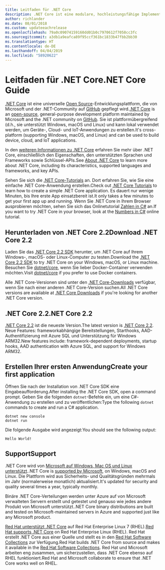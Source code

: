 ```yaml
---
title: Leitfaden für .NET Core
description: .NET Core ist eine modulare, hochleistungsfähige Implementierung von .NET zur Erstellung von Windows-, Linux- und Mac-Apps. Erfahren Sie mehr über .NET Core, und legen Sie los.
author: richlander
ms.date: 08/01/2018
ms.custom: updateeachrelease
ms.openlocfilehash: 79a0c09074159160dd01b0c7970612f7058cc3fc
ms.sourcegitcommit: a3db1a9eafca89f95ccf361bc1833b47fbb2bb30
ms.translationtype: HT
ms.contentlocale: de-DE
ms.lasthandoff: 04/04/2019
ms.locfileid: "58920622"
---
```

# <a name="net-core-guide"></a><span data-ttu-id="7c6de-104">Leitfaden für .NET Core</span><span class="sxs-lookup"><span data-stu-id="7c6de-104">.NET Core Guide</span></span>

<span data-ttu-id="7c6de-105">[.NET Core](about.md) ist eine universelle [Open Source](https://github.com/dotnet/coreclr/blob/master/LICENSE.TXT)-Entwicklungsplattform, die von Microsoft und der .NET-Community auf [GitHub](https://github.com/dotnet/core) gepflegt wird.</span><span class="sxs-lookup"><span data-stu-id="7c6de-105">[.NET Core](about.md) is an [open-source](https://github.com/dotnet/coreclr/blob/master/LICENSE.TXT), general-purpose development platform maintained by Microsoft and the .NET community on [GitHub](https://github.com/dotnet/core).</span></span> <span data-ttu-id="7c6de-106">Sie ist plattformübergreifend (d.h., sie unterstützt Windows, macOS und Linux) und kann lokal verwendet werden, um Geräte-, Cloud- und IoT-Anwendungen zu erstellen.</span><span class="sxs-lookup"><span data-stu-id="7c6de-106">It's cross-platform (supporting Windows, macOS, and Linux) and can be used to build device, cloud, and IoT applications.</span></span>

<span data-ttu-id="7c6de-107">In den [weiteren Informationen zu .NET Core](about.md) erfahren Sie mehr über .NET Core, einschließlich den Eigenschaften, den unterstützten Sprachen und Frameworks sowie Schlüssel-APIs.</span><span class="sxs-lookup"><span data-stu-id="7c6de-107">See [About .NET Core](about.md) to learn more about .NET Core, including its characteristics, supported languages and frameworks, and key APIs.</span></span>

<span data-ttu-id="7c6de-108">Sehen Sie sich die [.NET Core-Tutorials](tutorials/index.md) an. Dort erfahren Sie, wie Sie eine einfache .NET Core-Anwendung erstellen.</span><span class="sxs-lookup"><span data-stu-id="7c6de-108">Check out [.NET Core Tutorials](tutorials/index.md) to learn how to create a simple .NET Core application.</span></span> <span data-ttu-id="7c6de-109">Es dauert nur wenige Minuten, bis Ihre erste App einsatzbereit ist.</span><span class="sxs-lookup"><span data-stu-id="7c6de-109">It only takes a few minutes to get your first app up and running.</span></span> <span data-ttu-id="7c6de-110">Wenn Sie .NET Core in Ihrem Browser ausprobieren möchten, sehen Sie sich das Onlinetutorial [Zahlen in C#](../csharp/tutorials/intro-to-csharp/numbers-in-csharp.yml) an.</span><span class="sxs-lookup"><span data-stu-id="7c6de-110">If you want to try .NET Core in your browser, look at the [Numbers in C#](../csharp/tutorials/intro-to-csharp/numbers-in-csharp.yml) online tutorial.</span></span>

## <a name="download-net-core-22"></a><span data-ttu-id="7c6de-111">Herunterladen von .NET Core 2.2</span><span class="sxs-lookup"><span data-stu-id="7c6de-111">Download .NET Core 2.2</span></span>

<span data-ttu-id="7c6de-112">Laden Sie das [.NET Core 2.2 SDK](https://www.microsoft.com/net/download) herunter, um .NET Core auf Ihrem Windows-, macOS- oder Linux-Computer zu testen.</span><span class="sxs-lookup"><span data-stu-id="7c6de-112">Download the [.NET Core  2.2 SDK](https://www.microsoft.com/net/download) to try .NET Core on your Windows, macOS, or Linux machine.</span></span> <span data-ttu-id="7c6de-113">Besuchen Sie [dotnet/core](https://hub.docker.com/_/microsoft-dotnet-core/), wenn Sie lieber Docker-Container verwenden möchten.</span><span class="sxs-lookup"><span data-stu-id="7c6de-113">Visit [dotnet/core](https://hub.docker.com/_/microsoft-dotnet-core/) if you prefer to use Docker containers.</span></span>

<span data-ttu-id="7c6de-114">Alle .NET Core-Versionen sind unter den [.NET Core-Downloads](https://www.microsoft.com/net/download/archives) verfügbar, wenn Sie nach einer anderen .NET Core-Version suchen.</span><span class="sxs-lookup"><span data-stu-id="7c6de-114">All .NET Core versions are available at [.NET Core Downloads](https://www.microsoft.com/net/download/archives) if you're looking for another .NET Core version.</span></span>

## <a name="net-core-22"></a><span data-ttu-id="7c6de-115">.NET Core 2.2</span><span class="sxs-lookup"><span data-stu-id="7c6de-115">.NET Core 2.2</span></span>

<span data-ttu-id="7c6de-116">[.NET Core 2.2](whats-new/dotnet-core-2-2.md) ist die neueste Version.</span><span class="sxs-lookup"><span data-stu-id="7c6de-116">The latest version is [.NET Core 2.2](whats-new/dotnet-core-2-2.md).</span></span> <span data-ttu-id="7c6de-117">Neue Features: frameworkabhängige Bereitstellungen, Starthooks, AAD-Authentifizierung mit Azure SQL und Unterstützung für Windows ARM32.</span><span class="sxs-lookup"><span data-stu-id="7c6de-117">New features include: framework-dependent deployments, startup hooks, AAD authentication with Azure SQL, and support for Windows ARM32.</span></span>

## <a name="create-your-first-application"></a><span data-ttu-id="7c6de-118">Erstellen Ihrer ersten Anwendung</span><span class="sxs-lookup"><span data-stu-id="7c6de-118">Create your first application</span></span>

<span data-ttu-id="7c6de-119">Öffnen Sie nach der Installation von .NET Core SDK eine Eingabeaufforderung.</span><span class="sxs-lookup"><span data-stu-id="7c6de-119">After installing the .NET Core SDK, open a command prompt.</span></span> <span data-ttu-id="7c6de-120">Geben Sie die folgenden `dotnet`-Befehle ein, um eine C#-Anwendung zu erstellen und zu veröffentlichen:</span><span class="sxs-lookup"><span data-stu-id="7c6de-120">Type the following `dotnet` commands to create and run a C# application.</span></span>

```console
dotnet new console
dotnet run
```

<span data-ttu-id="7c6de-121">Die folgende Ausgabe wird angezeigt:</span><span class="sxs-lookup"><span data-stu-id="7c6de-121">You should see the following output:</span></span>

```console
Hello World!
```

## <a name="support"></a><span data-ttu-id="7c6de-122">Support</span><span class="sxs-lookup"><span data-stu-id="7c6de-122">Support</span></span>

<span data-ttu-id="7c6de-123">.NET Core wird von [Microsoft auf Windows, Mac OS und Linux unterstützt](https://www.microsoft.com/net/support/policy).</span><span class="sxs-lookup"><span data-stu-id="7c6de-123">.NET Core is [supported by Microsoft](https://www.microsoft.com/net/support/policy), on Windows, macOS and Linux.</span></span> <span data-ttu-id="7c6de-124">Die Plattform wird aus Sicherheits- und Qualitätsgründen mehrmals im Jahr (normalerweise monatlich) aktualisiert.</span><span class="sxs-lookup"><span data-stu-id="7c6de-124">It's updated for security and quality several times a year, typically monthly.</span></span>

<span data-ttu-id="7c6de-125">Binäre .NET Core-Verteilungen werden unter Azure auf von Microsoft verwalteten Servern erstellt und getestet und genauso wie jedes andere Produkt von Microsoft unterstützt.</span><span class="sxs-lookup"><span data-stu-id="7c6de-125">.NET Core binary distributions are built and tested on Microsoft-maintained servers in Azure and supported just like any Microsoft product.</span></span>

<span data-ttu-id="7c6de-126">[Red Hat unterstützt .NET Core](http://redhatloves.net/) auf Red Hat Enterprise Linux 7 (RHEL).</span><span class="sxs-lookup"><span data-stu-id="7c6de-126">[Red Hat supports .NET Core](http://redhatloves.net/) on Red Hat Enterprise Linux (RHEL).</span></span> <span data-ttu-id="7c6de-127">Red Hat erstellt .NET Core aus einer Quelle und stellt es in den [Red Hat Software Collections](https://developers.redhat.com/products/softwarecollections/overview/) zur Verfügung.</span><span class="sxs-lookup"><span data-stu-id="7c6de-127">Red Hat builds .NET Core from source and makes it available in the [Red Hat Software Collections](https://developers.redhat.com/products/softwarecollections/overview/).</span></span> <span data-ttu-id="7c6de-128">Red Hat und Microsoft arbeiten eng zusammen, um sicherzustellen, dass .NET Core ebenso auf RHEL funktioniert.</span><span class="sxs-lookup"><span data-stu-id="7c6de-128">Red Hat and Microsoft collaborate to ensure that .NET Core works well on RHEL.</span></span>
